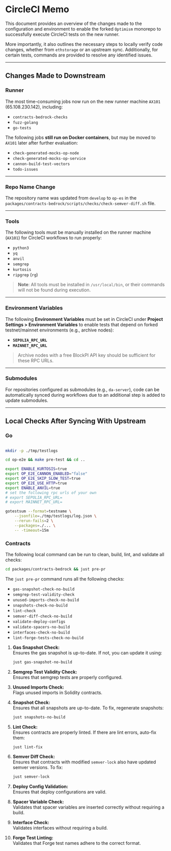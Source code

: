 # CircleCI Memo

This document provides an overview of the changes made to the configuration and environment to enable the forked `Optimism` monorepo to successfully execute CircleCI tests on the new runner.

More importantly, it also outlines the necessary steps to locally verify code changes, whether from `ethstorage` or an upstream sync. Additionally, for certain tests, commands are provided to resolve any identified issues. 

---

## Changes Made to Downstream

### Runner 

The most time-consuming jobs now run on the new runner machine `AX101` (65.108.230.142), including:

- `contracts-bedrock-checks`
- `fuzz-golang`
- `go-tests`

The following jobs **still run on Docker containers**, but may be moved to `AX101` later after further evaluation:

- `check-generated-mocks-op-node`
- `check-generated-mocks-op-service`
- `cannon-build-test-vectors`
- `todo-issues`

---

### Repo Name Change

The repository name was updated from `develop` to `op-es` in the `packages/contracts-bedrock/scripts/checks/check-semver-diff.sh` file.

---

### Tools

The following tools must be manually installed on the runner machine (`AX101`) for CircleCI workflows to run properly:

- `python3`
- `yq`
- `anvil`
- `semgrep`
- `kurtosis`
- `ripgrep` (`rg`)

> **Note**: All tools must be installed in `/usr/local/bin`, or their commands will not be found during execution.

---

### Environment Variables

The following **Environment Variables** must be set in CircleCI under **Project Settings > Environment Variables** to enable tests that depend on forked testnet/mainnet environments (e.g., archive nodes):

- **`SEPOLIA_RPC_URL`**
- **`MAINNET_RPC_URL`**

> Archive nodes with a free BlockPI API key should be sufficient for these RPC URLs.

---

### Submodules

For repositories configured as submodules (e.g., `da-server`), code can be automatically synced during workflows due to an additional step is added to update submodules.

---

## Local Checks After Syncing With Upstream

### Go 

```bash

mkdir -p ./tmp/testlogs

cd op-e2e && make pre-test && cd ..

export ENABLE_KURTOSIS=true
export OP_E2E_CANNON_ENABLED="false"
export OP_E2E_SKIP_SLOW_TEST=true
export OP_E2E_USE_HTTP=true
export ENABLE_ANVIL=true
# set the following rpc urls of your own
# export SEPOLIA_RPC_URL=
# export MAINNET_RPC_URL=

gotestsum --format=testname \
    --jsonfile=./tmp/testlogs/log.json \
    --rerun-fails=2 \
    --packages=./... \
    -- -timeout=15m

```

### Contracts

The following local command can be run to clean, build, lint, and validate all checks:

```bash
cd packages/contracts-bedrock && just pre-pr
```

The `just pre-pr` command runs all the following checks:

- `gas-snapshot-check-no-build`  
- `semgrep-test-validity-check`  
- `unused-imports-check-no-build`  
- `snapshots-check-no-build`  
- `lint-check`  
- `semver-diff-check-no-build`  
- `validate-deploy-configs`  
- `validate-spacers-no-build`  
- `interfaces-check-no-build`  
- `lint-forge-tests-check-no-build`

1. **Gas Snapshot Check:**  
   Ensures the gas snapshot is up-to-date. If not, you can update it using:
   ```bash
   just gas-snapshot-no-build
   ```

2. **Semgrep Test Validity Check:**  
   Ensures that semgrep tests are properly configured.

3. **Unused Imports Check:**  
   Flags unused imports in Solidity contracts.

4. **Snapshot Check:**  
   Ensures that all snapshots are up-to-date. To fix, regenerate snapshots:
   ```bash
   just snapshots-no-build
   ```

5. **Lint Check:**  
   Ensures contracts are properly linted. If there are lint errors, auto-fix them:
   ```bash
   just lint-fix
   ```

6. **Semver Diff Check:**  
   Ensures that contracts with modified `semver-lock` also have updated semver versions. To fix:
   ```bash
   just semver-lock
   ```

7. **Deploy Config Validation:**  
   Ensures that deploy configurations are valid.

8. **Spacer Variable Check:**  
   Validates that spacer variables are inserted correctly without requiring a build.

9. **Interface Check:**  
   Validates interfaces without requiring a build.

10. **Forge Test Linting:**  
    Validates that Forge test names adhere to the correct format.

